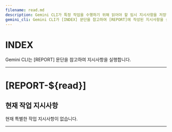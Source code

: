 ```yaml
---
filename: read.md
description: Gemini CLI가 특정 작업을 수행하기 위해 읽어야 할 임시 지시사항을 저장하는 문서입니다.
gemini_cli: Gemini CLI가 [INDEX] 문단을 참고하여 [REPORT]에 작성된 지시사항을 실행합니다.
---
```


# INDEX

Gemini CLI는 [REPORT] 문단을 참고하여 지시사항을 실행합니다.

---


# [REPORT-${read}]

## 현재 작업 지시사항

현재 특별한 작업 지시사항이 없습니다.

---